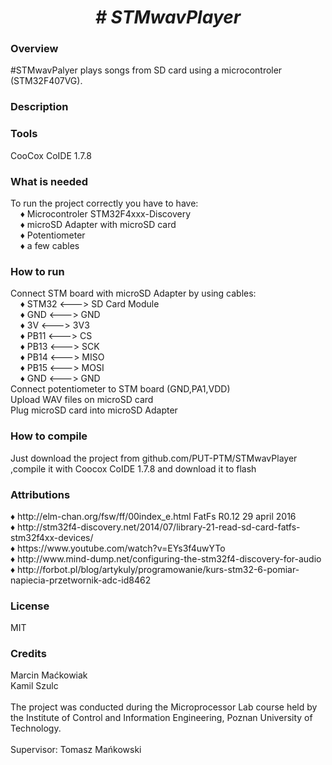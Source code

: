  <center> <h1> <b><i> # STMwavPlayer </i></b> </h1> </center>
  <h3> Overview </h3>
   #STMwavPalyer plays songs from SD card using a microcontroler (STM32F407VG).
  <h3> Description </h3>
  <h3> Tools </h3>
   CooCox CoIDE 1.7.8
  <h3> What is needed </h3>
   To run the project correctly you have to have: <br> 
   &nbsp;&nbsp;&nbsp; &#9830; Microcontroler STM32F4xxx-Discovery <br>
   &nbsp;&nbsp;&nbsp; &#9830; microSD Adapter with microSD card <br>
   &nbsp;&nbsp;&nbsp; &#9830; Potentiometer <br>
   &nbsp;&nbsp;&nbsp; &#9830; a few cables <br>
  <h3> How to run </h3>
   Connect STM board with microSD Adapter by using cables: <br>
   &nbsp;&nbsp;&nbsp; &#9830; STM32 <---> SD Card Module <br>
   &nbsp;&nbsp;&nbsp; &#9830; GND <---> GND <br>
   &nbsp;&nbsp;&nbsp; &#9830; 3V <---> 3V3 <br>
   &nbsp;&nbsp;&nbsp; &#9830; PB11 <---> CS <br>
   &nbsp;&nbsp;&nbsp; &#9830; PB13 <---> SCK <br>
   &nbsp;&nbsp;&nbsp; &#9830; PB14 <---> MISO <br>
   &nbsp;&nbsp;&nbsp; &#9830; PB15 <---> MOSI <br>
   &nbsp;&nbsp;&nbsp; &#9830; GND <---> GND <br>
   Connect potentiometer to STM board (GND,PA1,VDD) <br>
   Upload WAV files on microSD card <br>
   Plug microSD card into microSD Adapter <br>
  <h3> How to compile </h3>
   Just download the project from github.com/PUT-PTM/STMwavPlayer ,compile it with Coocox CoIDE 1.7.8 and download it to flash <br>
  <h3> Attributions </h3>
   &#9830; http://elm-chan.org/fsw/ff/00index_e.html FatFs R0.12 29 april 2016 <br>
   &#9830; http://stm32f4-discovery.net/2014/07/library-21-read-sd-card-fatfs-stm32f4xx-devices/ <br>
   &#9830; https://www.youtube.com/watch?v=EYs3f4uwYTo <br>
   &#9830; http://www.mind-dump.net/configuring-the-stm32f4-discovery-for-audio <br>
   &#9830; http://forbot.pl/blog/artykuly/programowanie/kurs-stm32-6-pomiar-napiecia-przetwornik-adc-id8462 <br>
   
   
  <h3> License </h3>
   MIT
  <h3> Credits </h3>
   Marcin Maćkowiak <br>
   Kamil Szulc <br> <br>
   The project was conducted during the Microprocessor Lab course held by the Institute of Control and Information Engineering, Poznan University of Technology.
  <br>
  <br>
  Supervisor: Tomasz Mańkowski
 
 
 
